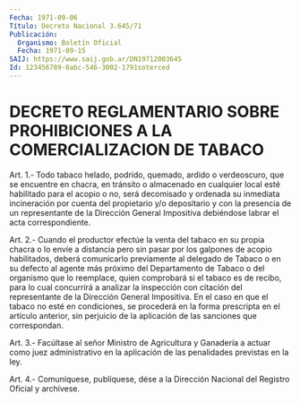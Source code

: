 ```yaml
---
Fecha: 1971-09-06
Título: Decreto Nacional 3.645/71
Publicación:
  Organismo: Boletín Oficial
  Fecha: 1971-09-15
SAIJ: https://www.saij.gob.ar/DN19712003645
Id: 123456789-0abc-546-3002-1791soterced
---
```

# DECRETO REGLAMENTARIO SOBRE PROHIBICIONES A LA COMERCIALIZACION DE TABACO

<a id="1"></a>
Art.  1.-  Todo  tabaco  helado,  podrido,  quemado,  ardido o verdeoscuro,  que  se encuentre en chacra, en tránsito o almacenado en cualquier local esté  habilitado  para  el  acopio  o  no,  será decomisado  y  ordenada  su  inmediata  incineración por cuenta del propietario y/o depositario y con la presencia  de un representante de  la  Dirección  General  Impositiva  debiéndose labrar  el  acta correspondiente.

<a id="2"></a>
Art. 2.- Cuando el productor efectúe la venta del tabaco en su propia  chacra  o  lo  envíe  a  distancia  pero  sin pasar por los galpones de acopio habilitados, deberá comunicarlo  previamente  al delegado  de  Tabaco  o  en  su  defecto  al agente más próximo del Departamento  de  Tabaco o del organismo que  lo  reemplace,  quien comprobará si el tabaco  es  de  recibo,  para lo cual concurrirá a analizar  la  inspección  con  citación  del  representante  de  la Dirección General Impositiva. En el caso en que  el  tabaco no esté en condiciones, se procederá en la forma prescripta en  el artículo anterior,  sin  perjuicio  de  la  aplicación de las sanciones  que correspondan.

<a id="3"></a>
Art. 3.- Facúltase al señor Ministro de Agricultura y Ganadería a  actuar   como  juez  administrativo  en  la  aplicación  de  las penalidades previstas en la ley.

<a id="4"></a>
Art. 4.- Comuníquese, publíquese, dése a la Dirección Nacional del Registro Oficial y archívese.